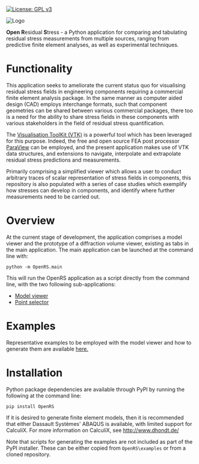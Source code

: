 [![License: GPL v3](https://img.shields.io/badge/License-GPL%20v3-blue.svg)](http://www.gnu.org/licenses/gpl-3.0) 

<span>![<span>Logo</span>](images/Logo.png)</span> 

**Open** **R**esidual **S**tress - a Python application for comparing and tabulating residual stress measurements from multiple sources, ranging from predictive finite element analyses, as well as experimental techniques.

# Functionality
This application seeks to ameliorate the current status quo for visualising residual stress fields in engineering components requiring a commercial finite element analysis package. In the same manner as computer aided design (CAD) employs interchange formats, such that component geometries can be shared between various commercial packages, there too is a need for the ability to share stress fields in these components with various stakeholders in the field of residual stress quantification.

The [Visualisation ToolKit (VTK)](http://www.vtk.org/overview/) is a powerful tool which has been leveraged for this purpose. Indeed, the free and open source FEA post processor [ParaView](https://www.paraview.org/) can be employed, and the present application makes use of VTK data structures, and extensions to navigate, interpolate and extrapolate residual stress predictions and measurements.

Primarily comprising a simplified viewer which allows a user to conduct arbitrary traces of scalar representation of stress fields in components, this repository is also populated with a series of case studies which exemplify how stresses can develop in components, and identify where further measurements need to be carried out.

# Overview
At the current stage of development, the application comprises a model viewer and the prototype of a diffraction volume viewer, existing as tabs in the main application. The main application can be launched at the command line with:

~~~
python -m OpenRS.main
~~~
This will run the OpenRS application as a script directly from the command line, with the two following sub-applications:
* [Model viewer](doc/model.md)
* [Point selector](doc/point_selector.md)

# Examples
Representative examples to be employed with the model viewer and how to generate them are available [here.](doc/examples.md)

# Installation
Python package dependencies are available through PyPI by running the following at the command line:
~~~
pip install OpenRS
~~~
If it is desired to generate finite element models, then it is recommended that either Dassault Systèmes' ABAQUS is available, with limited support for CalculiX. For more information on CalculiX, see http://www.dhondt.de/

Note that scripts for generating the examples are not included as part of the PyPI installer. These can be either copied from `OpenRS\examples` or from a cloned repository.
